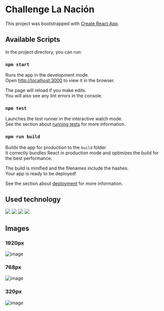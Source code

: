 # Challenge La Nación

This project was bootstrapped with [Create React App](https://github.com/facebook/create-react-app).

## Available Scripts

In the project directory, you can run:

### `npm start`

Runs the app in the development mode.\
Open [http://localhost:3000](http://localhost:3000) to view it in the browser.

The page will reload if you make edits.\
You will also see any lint errors in the console.

### `npm test`

Launches the test runner in the interactive watch mode.\
See the section about [running tests](https://facebook.github.io/create-react-app/docs/running-tests) for more information.

### `npm run build`

Builds the app for production to the `build` folder.\
It correctly bundles React in production mode and optimizes the build for the best performance.

The build is minified and the filenames include the hashes.\
Your app is ready to be deployed!

See the section about [deployment](https://facebook.github.io/create-react-app/docs/deployment) for more information.

## Used technology

<a><img src="https://img.shields.io/badge/react%20-%23007ACC.svg?&style=for-the-badge&logo=react&logoColor=white"/>
</a> 
<a><img src="https://img.shields.io/badge/html5%20-%23F7DF1E.svg?&style=for-the-badge&logo=html5&logoColor=white"/>
</a> 
<a><img src="https://sass.shields.io/badge/angular%20-%23DD0031.svg?&style=for-the-badge&logo=sass&logoColor=white"/>
</a> 
<a><img src="https://img.shields.io/badge/css3%20-%231572B6.svg?&style=for-the-badge&logo=css3&logoColor=white"/>
</a> 

## Images
### 1920px
![image](https://user-images.githubusercontent.com/37596403/138693755-44144e6b-b468-4cec-a145-870161befb4e.png)
### 768px
![image](https://user-images.githubusercontent.com/37596403/138693934-85a42ab1-6c38-40d5-81df-66089e28bdfd.png)
### 320px
![image](https://user-images.githubusercontent.com/37596403/138693985-d69fbfd5-beb7-4626-9ff8-808788fc8f70.png)

